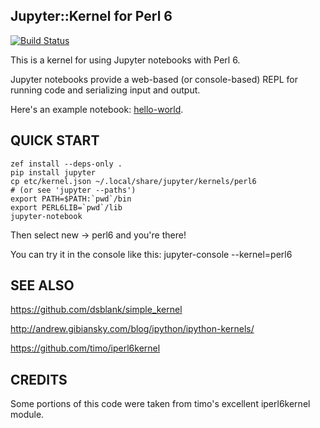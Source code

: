 Jupyter::Kernel for Perl 6
----------------

[![Build Status](https://travis-ci.org/bduggan/p6-jupyter-kernel.svg)](https://travis-ci.org/bduggan/p6-jupyter-kernel)

This is a kernel for using Jupyter notebooks with Perl 6.

Jupyter notebooks provide a web-based (or console-based) REPL for running
code and serializing input and output.

Here's an example notebook: [hello-world](eg/hello-world.ipynb).

QUICK START
-----------

```
zef install --deps-only .
pip install jupyter
cp etc/kernel.json ~/.local/share/jupyter/kernels/perl6
# (or see 'jupyter --paths')
export PATH=$PATH:`pwd`/bin
export PERL6LIB=`pwd`/lib
jupyter-notebook
```
Then select new -> perl6 and you're there!

You can try it in the console like this:
    jupyter-console --kernel=perl6

SEE ALSO
--------

https://github.com/dsblank/simple_kernel

http://andrew.gibiansky.com/blog/ipython/ipython-kernels/

https://github.com/timo/iperl6kernel

CREDITS
--------
Some portions of this code were taken from timo's excellent
iperl6kernel module.

